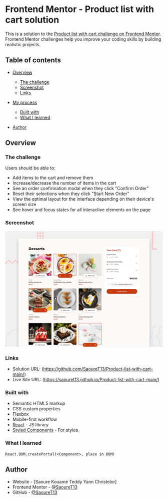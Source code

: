 # Frontend Mentor - Product list with cart solution

This is a solution to the [Product list with cart challenge on Frontend Mentor](https://www.frontendmentor.io/challenges/product-list-with-cart-5MmqLVAp_d). Frontend Mentor challenges help you improve your coding skills by building realistic projects. 

## Table of contents

- [Overview](#overview)
  - [The challenge](#the-challenge)
  - [Screenshot](#screenshot)
  - [Links](#links)
- [My process](#my-process)
  - [Built with](#built-with)
  - [What I learned](#what-i-learned)

- [Author](#author)

## Overview

### The challenge

Users should be able to:

- Add items to the cart and remove them
- Increase/decrease the number of items in the cart
- See an order confirmation modal when they click "Confirm Order"
- Reset their selections when they click "Start New Order"
- View the optimal layout for the interface depending on their device's screen size
- See hover and focus states for all interactive elements on the page

### Screenshot

![](./public/Preview.jpg)

### Links

- Solution URL: (https://github.com/SaoureT13/Product-list-with-cart-main/)
- Live Site URL: (https://saouret13.github.io/Product-list-with-cart-main/)

### Built with

- Semantic HTML5 markup
- CSS custom properties
- Flexbox
- Mobile-first workflow
- [React](https://reactjs.org/) - JS library
- [Styled Components](https://styled-components.com/) - For styles

### What I learned

```React
React.DOM.createPortal(<Component>, place in DOM)
```

## Author

- Website - [Saoure Kouamé Teddy Yann Christelor]
- Frontend Mentor - [@SaoureT13](https://www.frontendmentor.io/profile/SaoureT13)
- GitHub - [@SaoureT13](https://github.com/SaoureT13/)